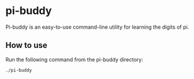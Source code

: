# pi-buddy
Pi-buddy is an easy-to-use command-line utility for learning the digits of pi.

## How to use
Run the following command from the pi-buddy directory:

`./pi-buddy`
